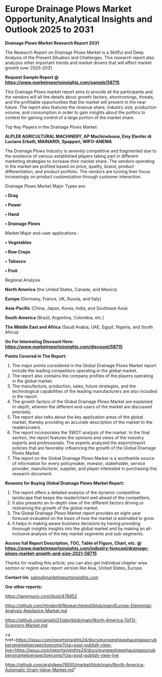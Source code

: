  # Europe Drainage Plows Market Opportunity,Analytical Insights and Outlook 2025 to 2031

<strong>Drainage Plows Market Research Report 2031</strong>

The Research Report on Drainage Plows Market is a Skillful and Deep Analysis of the Present Situation and Challenges. This research report also analyzes other important trends and market drivers that will affect market growth over 2025-2031.

<strong>Request Sample Report @ <a href=https://www.marketreportsinsights.com/sample/58715>https://www.marketreportsinsights.com/sample/58715</a></strong>

This Drainage Plows market report aims to provide all the participants and the vendors will all the details about growth factors, shortcomings, threats, and the profitable opportunities that the market will present in the near future. The report also features the revenue share, industry size, production volume, and consumption in order to gain insights about the politics to contest for gaining control of a large portion of the market share.

Top Key Players in the Drainage Plows Market:

<strong>ALPLER AGRICULTURAL MACHINERY, AP Machinebouw, Emy Elenfer di Luciano Erbelli, MAINARDI, Spapperi, WIFO-ANEMA</strong>

The Drainage Plows Industry is severely competitive and fragmented due to the existence of various established players taking part in different marketing strategies to increase their market share. The vendors operating in the market are profiled based on price, quality, brand, product differentiation, and product portfolio. The vendors are turning their focus increasingly on product customization through customer interaction.

Drainage Plows Market Major Types are:

<strong>• Drag

• Power

• Hand

• Drainage Plows</strong>

Market Major end-user applications :

<strong>• Vegetables

• Row Crops

• Tobacco

• Fruit</strong>

Regional Analysis

</u><strong><b>North America</b></strong> (the United States, Canada, and Mexico)

<strong><b>Europe </b></strong>(Germany, France, UK, Russia, and Italy)

<strong><b>Asia-Pacific</b></strong> (China, Japan, Korea, India, and Southeast Asia)

<strong><b>South America</b></strong> (Brazil, Argentina, Colombia, etc.)

<strong><b>The Middle East and Africa</b></strong> (Saudi Arabia, UAE, Egypt, Nigeria, and South Africa)

<strong>Go For Interesting Discount Here: <a href=https://www.marketreportsinsights.com/discount/58715>https://www.marketreportsinsights.com/discount/58715</a></strong>

<strong>Points Covered in The Report:</strong>
<ol>
  <li>The major points considered in the Global Drainage Plows Market report include the leading competitors operating in the global market.</li>
  <li>The report also contains the company profiles of the players operating in the global market.</li>
  <li>The manufacture, production, sales, future strategies, and the technological capabilities of the leading manufacturers are also included in the report.</li>
  <li>The growth factors of the Global Drainage Plows Market are explained in-depth, wherein the different end-users of the market are discussed precisely.</li>
  <li>The report also talks about the key application areas of the global market, thereby providing an accurate description of the market to the readers/users.</li>
  <li>The report incorporates the SWOT analysis of the market. In the final section, the report features the opinions and views of the industry experts and professionals. The experts analyzed the export/import policies that are favorably influencing the growth of the Global Drainage Plows Market.</li>
  <li>The report on the Global Drainage Plows Market is a worthwhile source of information for every policymaker, investor, stakeholder, service provider, manufacturer, supplier, and player interested in purchasing this research document.</li>
</ol>
<strong>Reasons for Buying Global Drainage Plows Market Report:</strong>

<ol>
  <li>The report offers a detailed analysis of the dynamic competitive landscape that keeps the reader/client well ahead of the competitors.</li>
  <li>It also presents an in-depth view of the different factors driving or restraining the growth of the global market.</li>
  <li>The Global Drainage Plows Market report provides an eight-year forecast evaluated on the basis of how the market is estimated to grow.</li>
  <li>It helps in making aware business decisions by having providing thorough insights insights into the global market and by making an all-inclusive analysis of the key market segments and sub-segments.</li>
</ol>
<strong>Access full Report Description, TOC, Table of Figure, Chart, etc. @ <a href=https://www.marketreportsinsights.com/industry-forecast/drainage-plows-market-growth-and-size-2021-58715>https://www.marketreportsinsights.com/industry-forecast/drainage-plows-market-growth-and-size-2021-58715</a></strong>


Thanks for reading this article; you can also get individual chapter wise section or region wise report version like Asia, United States, Europe.

<strong>Contact Us:</strong>
sales@marketreportsinsights.com

<strong>Our other reports:</strong>

<a href=https://tanomuno.com/illust/476852>https://tanomuno.com/illust/476852</a>

<a href=https://github.com/Hindavi9/Researchtrend/blob/main/Europe-Elemental-Analysis-Appliance-Market.md>https://github.com/Hindavi9/Researchtrend/blob/main/Europe-Elemental-Analysis-Appliance-Market.md</a>

<a href=https://github.com/anjaliiii21/abn/blob/main/North-America-ToFD-Scanners-Market.md>https://github.com/anjaliiii21/abn/blob/main/North-America-ToFD-Scanners-Market.md</a>

<a href=https://issuu.com/reportsinsights24/docs/europeshipexhaustgasscrubbersmarketperspectivecomp?cta=post-publish-view-live>https://issuu.com/reportsinsights24/docs/europeshipexhaustgasscrubbersmarketperspectivecomp?cta=post-publish-view-live</a>

<a href=https://github.com/arshdeep76555/market/blob/main/North-America-Automatic-Drain-Valve-Market.md>https://github.com/arshdeep76555/market/blob/main/North-America-Automatic-Drain-Valve-Market.md</a>"
